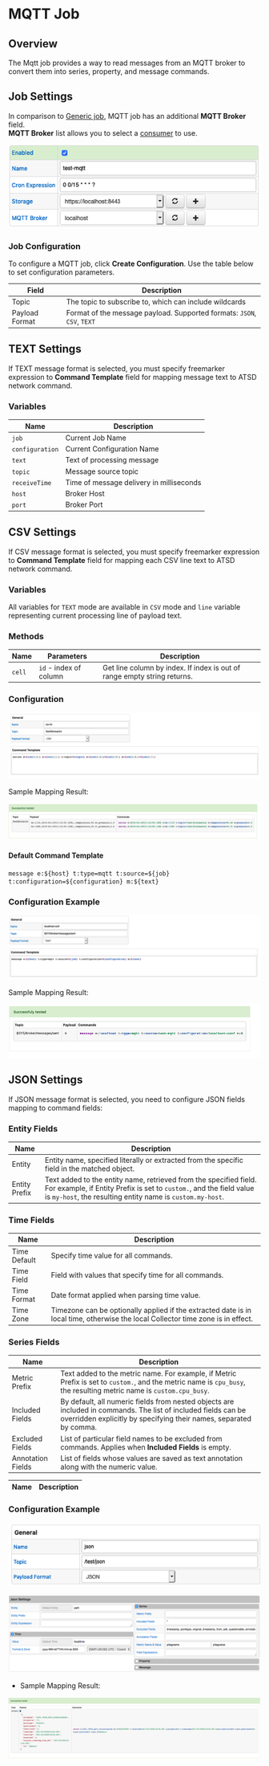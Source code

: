 # MQTT Job

## Overview

The Mqtt job provides a way to read messages from an MQTT broker to convert them into series, property, and message commands.

## Job Settings

In comparison to [Generic job](../job-generic.md), MQTT job has an additional **MQTT Broker** field. <br/>
**MQTT Broker** list allows you to select a [consumer](./mqtt-broker.md) to use.

![MQTT job settings](./images/mqtt_job_configuration.png)

### Job Configuration

To configure a MQTT job, click **Create Configuration**.
Use the table below to set configuration parameters.

**Field** | **Description**
----- | -----------
Topic | The topic to subscribe to, which can include wildcards
Payload Format | Format of the message payload. Supported formats: `JSON`, `CSV`, `TEXT`

## TEXT Settings

If TEXT message format is selected, you must specify freemarker expression to **Command Template** field for mapping message text to ATSD network command.

### Variables

**Name**| **Description**
---|---
`job` | Current Job Name
`configuration` | Current Configuration Name
`text` | Text of processing message
`topic` | Message source topic
`receiveTime` | Time of message delivery in milliseconds
`host` | Broker Host
`port` | Broker Port

## CSV Settings

If CSV message format is selected, you must specify freemarker expression to **Command Template** field for mapping each CSV line text to ATSD network command.

### Variables

All variables for `TEXT` mode are available in `CSV` mode and `line` variable representing current processing line of payload text.

### Methods

**Name**| **Parameters** |  **Description**
---|---|---
`cell` | `id` - index of column | Get line column by index. If index is out of range empty string returns.

### Configuration

![](./images/mqtt_csv_configuration.png)

Sample Mapping Result:

![](./images/mqtt_csv_tes_result.png)

#### Default Command Template

```injectedfreemarker
message e:${host} t:type=mqtt t:source=${job} t:configuration=${configuration} m:${text}
```

### Configuration Example

![](./images/mqtt_text_configuration.png)

Sample Mapping Result:

![](./images/mqtt_text_mapping_result.png)

## JSON Settings

If JSON message format is selected, you need to configure JSON fields mapping to command fields:

### Entity Fields

**Name** | **Description**
---| ---
Entity | Entity name, specified literally or extracted from the specific field in the matched object.
Entity Prefix | Text added to the entity name, retrieved from the specified field. For example, if Entity Prefix is set to `custom.`, and the field value is `my-host`, the resulting entity name is `custom.my-host`.

### Time Fields

**Name** | **Description**
---| ---
Time Default | Specify time value for all commands.
Time Field   | Field with values that specify time for all commands.
Time Format  | Date format applied when parsing time value.
Time Zone    | Timezone can be optionally applied if the extracted date is in local time, otherwise the local Collector time zone is in effect.

### Series Fields

**Name** | **Description**
--- | ---
Metric Prefix | Text added to the metric name. For example, if Metric Prefix is set to `custom.`, and the metric name is `cpu_busy`, the resulting metric name is `custom.cpu_busy`.
Included Fields | By default, all numeric fields from nested objects are included in commands. The list of included fields can be overridden explicitly by specifying their names, separated by comma.
Excluded Fields | List of particular field names to be excluded from commands. Applies when **Included Fields** is empty.
Annotation Fields | List of fields whose values are saved as text annotation along with the numeric value.

**Name** | **Description**
---|---

### Configuration Example

![MQTT Configuration Example](./images/mqtt_configuration_json.png)

![MQTT JSON mapping settings](./images/kafka_json_mapping_settings.png)

* Sample Mapping Result:

![](./images/mqtt_json_mapping_result.png)